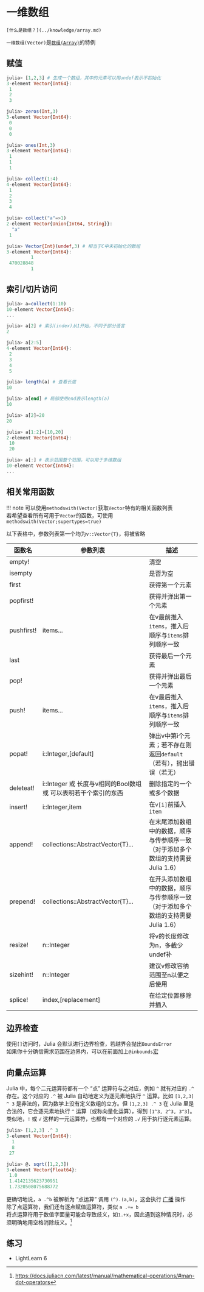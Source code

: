 # 一维数组
```is-newbie
[什么是数组？](../knowledge/array.md)
```
`一维数组(Vector)`是[`数组(Array)`](array.md)的特例

## 赋值
```jl
julia> [1,2,3] # 生成一个数组，其中的元素可以用undef表示不初始化
3-element Vector{Int64}:
 1
 2
 3

julia> zeros(Int,3)
3-element Vector{Int64}:
 0
 0
 0

julia> ones(Int,3)
3-element Vector{Int64}:
 1
 1
 1

julia> collect(1:4)
4-element Vector{Int64}:
 1
 2
 3
 4

julia> collect("a"=>1)
2-element Vector{Union{Int64, String}}:
  "a"
 1

julia> Vector{Int}(undef,3) # 相当于C中未初始化的数组
3-element Vector{Int64}:
         1
 470028848
         1
```

## 索引/切片访问
```jl
julia> a=collect(1:10)
10-element Vector{Int64}:
...

julia> a[2] # 索引(index)从1开始，不同于部分语言
2

julia> a[2:5]
4-element Vector{Int64}:
 2
 3
 4
 5

julia> length(a) # 查看长度
10

julia> a[end] # 局部使用end表示length(a)
10

julia> a[2]=20
20

julia> a[1:2]=[10,20]
2-element Vector{Int64}:
 10
 20

julia> a[:] # 表示范围整个范围，可以用于多维数组
10-element Vector{Int64}:
...
```

## 相关常用函数
!!! note
	可以使用`methodswith(Vector)`获取`Vector`特有的相关函数列表\
	若希望查看所有可用于`Vector`的函数，可使用`methodswith(Vector;supertypes=true)`

以下表格中，参数列表第一个均为`v::Vector{T}`，将被省略

| 函数名 | 参数列表 | 描述 |
| --- | --- | --- |
| empty! | | 清空 |
| isempty | | 是否为空 |
| first | | 获得第一个元素 |
| popfirst! | | 获得并弹出第一个元素 |
| pushfirst! | items... | 在v最前推入`items`，推入后顺序与`items`排列顺序一致 |
| last | | 获得最后一个元素 |
| pop! | | 获得并弹出最后一个元素 |
| push! | items... | 在v最后推入`items`，推入后顺序与`items`排列顺序一致 |
| popat! | i::Integer,\[default\] | 弹出v中第i个元素；若不存在则返回`default`（若有），抛出错误（若无） |
| deleteat! | i::Integer 或 长度与v相同的Bool数组 或 可以表明若干个索引的东西 | 删除指定的一个或多个数据 |
| insert! | i::Integer,item | 在`v[i]`前插入`item` |
| append! | collections::AbstractVector{T}... | 在末尾添加数组中的数据，顺序与传参顺序一致（对于添加多个数组的支持需要Julia 1.6） |
| prepend! | collections::AbstractVector{T}... | 在开头添加数组中的数据，顺序与传参顺序一致（对于添加多个数组的支持需要Julia 1.6） |
| resize! | n::Integer | 将v的长度修改为n，多截少undef补 |
| sizehint! | n::Integer | 建议v修改容纳范围至n以便之后使用 |
| splice! | index,\[replacement\] | 在给定位置移除并插入 |

## 边界检查
使用`[]`访问时，Julia 会默认进行边界检查，若越界会抛出`BoundsError`\
如果你十分确信需求范围在边界内，可以在前面加上`@inbounds`[宏](../advanced/macro.md)

## 向量点运算
Julia 中，每个二元运算符都有一个 “点” 运算符与之对应，例如 `^` 就有对应的 `.^` 存在。这个对应的 `.^` 被 Julia 自动地定义为逐元素地执行 `^` 运算。比如 `[1,2,3] ^ 3` 是非法的，因为数学上没有定义数组的立方。但 `[1,2,3] .^ 3` 在 Julia 里是合法的，它会逐元素地执行 `^` 运算（或称向量化运算），得到 `[1^3, 2^3, 3^3]`。类似地，`!` 或 `√` 这样的一元运算符，也都有一个对应的 `.√` 用于执行逐元素运算。
```jl
julia> [1,2,3] .^ 3
3-element Vector{Int64}:
  1
  8
 27

julia> @. sqrt([1,2,3])
3-element Vector{Float64}:
 1.0
 1.4142135623730951
 1.7320508075688772
```

更确切地说，`a .^b` 被解析为 “点运算” 调用 `(^).(a,b)`，这会执行 [广播](https://docs.juliacn.com/latest/manual/arrays/#Broadcasting) 操作\
除了点运算符，我们还有逐点赋值运算符，类似 `a .+= b`\
将点运算符用于数值字面量可能会导致歧义，如`1.+x`，因此遇到这种情况时，必须明确地用空格消除歧义。[^1]

## 练习
- LightLearn 6

[^1]: https://docs.juliacn.com/latest/manual/mathematical-operations/#man-dot-operators
